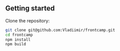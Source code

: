 

## Getting started
Clone the repository:

```sh
git clone git@github.com:Vladiimir/frontcamp.git
cd frontcamp
npm install
npm build
```
